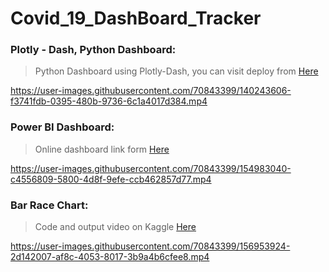 # Covid_19_DashBoard_Tracker


### Plotly - Dash, Python Dashboard:
> Python Dashboard using Plotly-Dash, you can visit deploy from <a href="https://mhmdsyd-covid-tracker.herokuapp.com/"> Here </a>

https://user-images.githubusercontent.com/70843399/140243606-f3741fdb-0395-480b-9736-6c1a4017d384.mp4


### Power BI Dashboard:
> Online dashboard link form <a href="https://bit.ly/35ozlsB"> Here </a>

https://user-images.githubusercontent.com/70843399/154983040-c4556809-5800-4d8f-9efe-ccb462857d77.mp4


### Bar Race Chart:
> Code and output video on Kaggle <a href="https://bit.ly/3KDGxjB"> Here </a>


https://user-images.githubusercontent.com/70843399/156953924-2d142007-af8c-4053-8017-3b9a4b6cfee8.mp4

